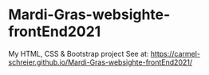 # Mardi-Gras-websighte-frontEnd2021
My HTML, CSS & Bootstrap project
See at: https://carmel-schreier.github.io/Mardi-Gras-websighte-frontEnd2021/
